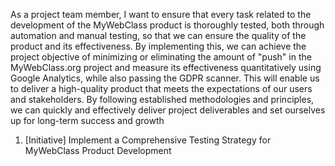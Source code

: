 As a project team member, I want to ensure that every task related to the development of the
MyWebClass product is thoroughly tested, both through automation and manual testing, 
so that we can ensure the quality of the product and its effectiveness. By implementing this, 
we can achieve the project objective of minimizing or eliminating the amount of "push" in the 
MyWebClass.org project and measure its effectiveness quantitatively using Google Analytics,
while also passing the GDPR scanner. This will enable us to deliver a high-quality product that meets
the expectations of our users and stakeholders. By following established methodologies and principles,
we can quickly and effectively deliver project deliverables and set ourselves up for long-term success 
and growth


1. [Initiative]
Implement a Comprehensive Testing Strategy for MyWebClass Product Development
